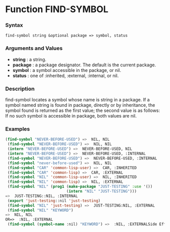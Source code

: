 <!-- Generated on 05/10/2020 by https://github.com/anto2oo/clhs-evolved -->

# Function FIND-SYMBOL

### Syntax
`find-symbol string &optional package => symbol, status`  


### Arguments and Values
- **string** : a string.   
- **package** : a package designator.  The default is the current package.   
- **symbol** : a symbol accessible in the package, or nil.   
- **status** : one of :inherited, :external, :internal, or nil.   


### Description
find-symbol locates a symbol whose name is string in a package. If a symbol named string is found in package, directly or by inheritance, the symbol found is returned as the first value; the second value is as follows:  
If no such symbol is accessible in package, both values are nil.



### Examples
```lisp 
(find-symbol "NEVER-BEFORE-USED") =>  NIL, NIL
 (find-symbol "NEVER-BEFORE-USED") =>  NIL, NIL
 (intern "NEVER-BEFORE-USED") =>  NEVER-BEFORE-USED, NIL
 (intern "NEVER-BEFORE-USED") =>  NEVER-BEFORE-USED, :INTERNAL
 (find-symbol "NEVER-BEFORE-USED") =>  NEVER-BEFORE-USED, :INTERNAL
 (find-symbol "never-before-used") =>  NIL, NIL
 (find-symbol "CAR" 'common-lisp-user) =>  CAR, :INHERITED
 (find-symbol "CAR" 'common-lisp) =>  CAR, :EXTERNAL
 (find-symbol "NIL" 'common-lisp-user) =>  NIL, :INHERITED
 (find-symbol "NIL" 'common-lisp) =>  NIL, :EXTERNAL
 (find-symbol "NIL" (prog1 (make-package "JUST-TESTING" :use '())
                           (intern "NIL" "JUST-TESTING")))
=>  JUST-TESTING::NIL, :INTERNAL
 (export 'just-testing::nil 'just-testing)
 (find-symbol "NIL" 'just-testing) =>  JUST-TESTING:NIL, :EXTERNAL
 (find-symbol "NIL" "KEYWORD")
=>  NIL, NIL
OR=>  :NIL, :EXTERNAL
 (find-symbol (symbol-name :nil) "KEYWORD") =>  :NIL, :EXTERNALSide Effects: None.
```
